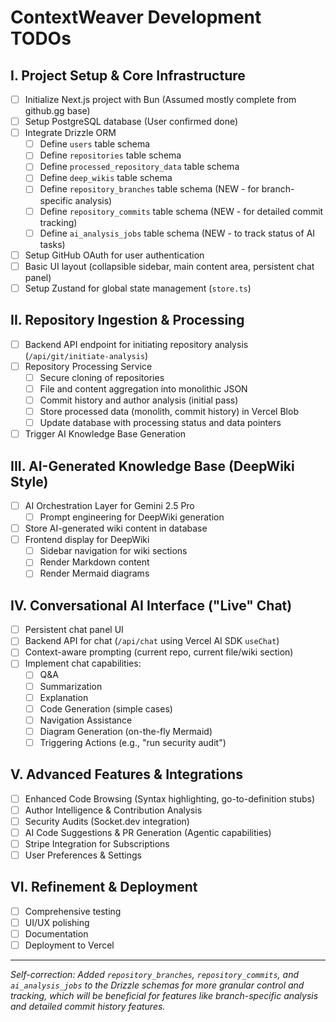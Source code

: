 # ContextWeaver Development TODOs

## I. Project Setup & Core Infrastructure
- [ ] Initialize Next.js project with Bun (Assumed mostly complete from github.gg base)
- [ ] Setup PostgreSQL database (User confirmed done)
- [ ] Integrate Drizzle ORM
    - [ ] Define `users` table schema
    - [ ] Define `repositories` table schema
    - [ ] Define `processed_repository_data` table schema
    - [ ] Define `deep_wikis` table schema
    - [ ] Define `repository_branches` table schema (NEW - for branch-specific analysis)
    - [ ] Define `repository_commits` table schema (NEW - for detailed commit tracking)
    - [ ] Define `ai_analysis_jobs` table schema (NEW - to track status of AI tasks)
- [ ] Setup GitHub OAuth for user authentication
- [ ] Basic UI layout (collapsible sidebar, main content area, persistent chat panel)
- [ ] Setup Zustand for global state management (`store.ts`)

## II. Repository Ingestion & Processing
- [ ] Backend API endpoint for initiating repository analysis (`/api/git/initiate-analysis`)
- [ ] Repository Processing Service
    - [ ] Secure cloning of repositories
    - [ ] File and content aggregation into monolithic JSON
    - [ ] Commit history and author analysis (initial pass)
    - [ ] Store processed data (monolith, commit history) in Vercel Blob
    - [ ] Update database with processing status and data pointers
- [ ] Trigger AI Knowledge Base Generation

## III. AI-Generated Knowledge Base (DeepWiki Style)
- [ ] AI Orchestration Layer for Gemini 2.5 Pro
    - [ ] Prompt engineering for DeepWiki generation
- [ ] Store AI-generated wiki content in database
- [ ] Frontend display for DeepWiki
    - [ ] Sidebar navigation for wiki sections
    - [ ] Render Markdown content
    - [ ] Render Mermaid diagrams

## IV. Conversational AI Interface ("Live" Chat)
- [ ] Persistent chat panel UI
- [ ] Backend API for chat (`/api/chat` using Vercel AI SDK `useChat`)
- [ ] Context-aware prompting (current repo, current file/wiki section)
- [ ] Implement chat capabilities:
    - [ ] Q&A
    - [ ] Summarization
    - [ ] Explanation
    - [ ] Code Generation (simple cases)
    - [ ] Navigation Assistance
    - [ ] Diagram Generation (on-the-fly Mermaid)
    - [ ] Triggering Actions (e.g., "run security audit")

## V. Advanced Features & Integrations
- [ ] Enhanced Code Browsing (Syntax highlighting, go-to-definition stubs)
- [ ] Author Intelligence & Contribution Analysis
- [ ] Security Audits (Socket.dev integration)
- [ ] AI Code Suggestions & PR Generation (Agentic capabilities)
- [ ] Stripe Integration for Subscriptions
- [ ] User Preferences & Settings

## VI. Refinement & Deployment
- [ ] Comprehensive testing
- [ ] UI/UX polishing
- [ ] Documentation
- [ ] Deployment to Vercel

---
*Self-correction: Added `repository_branches`, `repository_commits`, and `ai_analysis_jobs` to the Drizzle schemas for more granular control and tracking, which will be beneficial for features like branch-specific analysis and detailed commit history features.*
